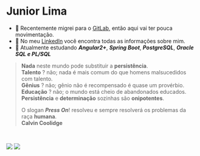 # Junior Lima
- 🔶 Recentemente migrei para o [GitLab](https://gitlab.com/oojuniin), então aqui vai ter pouca movimentação.<br >
- 🔶 No meu [LinkedIn](https://www.linkedin.com/in/oojuniin/) você encontra todas as informações sobre mim.
- 🔶 Atualmente estudando ***Angular2+***, ***Spring Boot***, ***PostgreSQL***, ***Oracle SQL e PL/SQL*** <br >

> **Nada** neste mundo pode substituir a **persistência**. <br>
> **Talento** ? não; nada é mais comum do que homens malsucedidos com talento. <br>
> **Gênius** ? não; gênio não é recompensado é quase um provérbio. <br>
> **Educação** ? não; o mundo está cheio de abandonados educados.<br>
> **Persistência** e **determinação** sozinhas são **onipotentes**. <br>
>
> O slogan ***Press On***! resolveu e sempre resolverá os problemas da raça **humana**. <br>
> **Calvin Coolidge**

<br>

<p align="left">
  <a href="mailto:juniiorliimatt@gmail.com" alt="Gmail">
  <img src="https://img.shields.io/badge/-juniiorliimatt@gmail.com-e34c41?style=flat-square&labelColor=e34c41&logo=gmail&logoColor=white&link=juniiorliimatt@gmail.com" /></a>

<a href="https://www.linkedin.com/in/oojuniin/" alt="LinkedIn">
<img src="https://img.shields.io/badge/-LinkedIn-blue?style=flat-square&logo=Linkedin&logoColor=white&link=https://www.linkedin.com/in/oojuniin/" /></a>
</p> <br >
